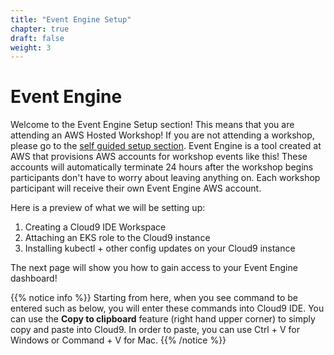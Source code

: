 ```yaml
---
title: "Event Engine Setup"
chapter: true
draft: false
weight: 3
---
```


# Event Engine

Welcome to the Event Engine Setup section! This means that you are attending an AWS Hosted Workshop! If you are not attending a workshop, please go to the [self guided setup section](030_self_guided_setup.html"). Event Engine is a tool created at AWS that provisions AWS accounts for workshop events like this! These accounts will automatically terminate 24 hours after the workshop begins participants don't have to worry about leaving anything on. Each workshop participant will receive their own Event Engine AWS account. 

Here is a preview of what we will be setting up:

1. Creating a Cloud9 IDE Workspace
1. Attaching an EKS role to the Cloud9 instance
1. Installing kubectl + other config updates on your Cloud9 instance

The next page will show you how to gain access to your Event Engine dashboard!

{{% notice info %}}
Starting from here, when you see command to be entered such as below, you will enter these commands into Cloud9 IDE. You can use the **Copy to clipboard** feature (right hand upper corner) to simply copy and paste into Cloud9. In order to paste, you can use Ctrl + V for Windows or Command + V for Mac.
{{% /notice %}}
